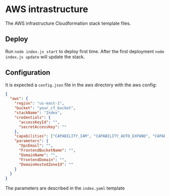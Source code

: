 # AWS intrastructure

The AWS infrastructure Cloudformation stack template files.

## Deploy

Run `node index.js start` to deploy first time. After the first deployment
`node index.js update` will update the stack.

## Configuration

It is expected a `config.json` file in the aws directory with the aws config:
```json
{
  "aws": {
    "region": "us-east-1",
    "bucket": "your_cf_bucket",
    "stackName": "Index",
    "credentials": {
      "accessKeyId": "",
      "secretAccessKey": ""
    },
    "capabilities": ["CAPABILITY_IAM", "CAPABILITY_AUTO_EXPAND", "CAPABILITY_NAMED_IAM"],
    "parameters": {
      "OpsEmail": "",
      "FrontendBucketName": "",
      "DomainName": "",
      "FrontendDomain": "",
      "DomainHostedZoneId": ""
    }
  }
}
```

The parameters are described in the `index.yaml` template
